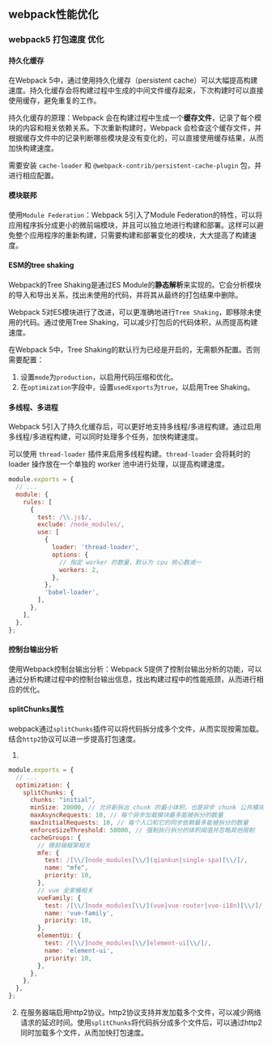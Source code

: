 ## webpack性能优化

### webpack5 打包速度 优化

#### 持久化缓存

在Webpack 5中，通过使用持久化缓存（persistent cache）可以大幅提高构建速度。持久化缓存会将构建过程中生成的中间文件缓存起来，下次构建时可以直接使用缓存，避免重复的工作。

持久化缓存的原理：Webpack 会在构建过程中生成一个**缓存文件**，记录了每个模块的内容和相关依赖关系。下次重新构建时，Webpack 会检查这个缓存文件，并根据缓存文件中的记录判断哪些模块是没有变化的，可以直接使用缓存结果，从而加快构建速度。

需要安装 `cache-loader` 和 `@webpack-contrib/persistent-cache-plugin` 包，并进行相应配置。

#### 模块联邦

使用`Module Federation`：Webpack 5引入了Module Federation的特性，可以将应用程序拆分成更小的微前端模块，并且可以独立地进行构建和部署。这样可以避免整个应用程序的重新构建，只需要构建和部署变化的模块，大大提高了构建速度。

#### ESM的tree shaking

Webpack的Tree Shaking是通过ES Module的**静态解析**来实现的。它会分析模块的导入和导出关系，找出未使用的代码，并将其从最终的打包结果中删除。

Webpack 5对ES模块进行了改进，可以更准确地进行`Tree Shaking`，即移除未使用的代码。通过使用Tree Shaking，可以减少打包后的代码体积，从而提高构建速度。

在Webpack 5中，Tree Shaking的默认行为已经是开启的，无需额外配置。否则需要配置：
1. 设置`mode`为`production`，以启用代码压缩和优化。
2. 在`optimization`字段中，设置`usedExports`为`true`，以启用Tree Shaking。


#### 多线程、多进程

Webpack 5引入了持久化缓存后，可以更好地支持多线程/多进程构建。通过启用多线程/多进程构建，可以同时处理多个任务，加快构建速度。

可以使用 `thread-loader` 插件来启用多线程构建。`thread-loader` 会将耗时的 loader 操作放在一个单独的 worker 池中进行处理，以提高构建速度。

~~~js
module.exports = {
  // ...
  module: {
    rules: [
      {
        test: /\\.js$/,
        exclude: /node_modules/,
        use: [
          {
            loader: 'thread-loader',
            options: {
              // 指定 worker 的数量，默认为 cpu 核心数减一
              workers: 2,
            },
          },
          'babel-loader',
        ],
      },
    ],
  },
};
~~~

#### 控制台输出分析

使用Webpack控制台输出分析：Webpack 5提供了控制台输出分析的功能，可以通过分析构建过程中的控制台输出信息，找出构建过程中的性能瓶颈，从而进行相应的优化。

#### splitChunks属性

webpack通过`splitChunks`插件可以将代码拆分成多个文件，从而实现按需加载。结合`http2`协议可以进一步提高打包速度。

1. 
~~~js
module.exports = {
  // ...
  optimization: {
    splitChunks: {
      chunks: "initial",
      minSize: 20000, // 允许新拆出 chunk 的最小体积，也是异步 chunk 公共模块的强制拆分体积
      maxAsyncRequests: 10, // 每个异步加载模块最多能被拆分的数量
      maxInitialRequests: 10, // 每个入口和它的同步依赖最多能被拆分的数量
      enforceSizeThreshold: 50000, // 强制执行拆分的体积阈值并忽略其他限制
      cacheGroups: {
        // 微前端框架相关
        mfe: {
          test: /[\\/]node_modules[\\/](qiankun|single-spa)[\\/]/,
          name: "mfe",
          priority: 10,
        },
        // vue 全家桶相关
        vueFamily: {
          test: /[\\/]node_modules[\\/](vue|vue-router|vue-i18n)[\\/]/,
          name: 'vue-family',
          priority: 10,
        },
        elementUi: {
          test: /[\\/]node_modules[\\/]element-ui[\\/]/,
          name: 'element-ui',
          priority: 10,
        },
      },
    },
  },
};
~~~

2. 在服务器端启用http2协议。http2协议支持并发加载多个文件，可以减少网络请求的延迟时间。使用`splitChunks`将代码拆分成多个文件后，可以通过http2同时加载多个文件，从而加快打包速度。

